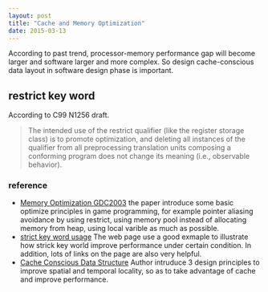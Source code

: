 ```yaml
---
layout: post
title: "Cache and Memory Optimization" 
date: 2015-03-13
---
```

According to past trend, processor-memory performance gap will become larger and software larger and more complex. So design 
cache-conscious data layout in software design phase is important.  

## restrict key word 
According to C99 N1256 draft.    

>The intended use of the restrict qualifier (like the register storage class) is to promote optimization, and deleting all instances of the qualifier from all preprocessing translation units composing a conforming program does not change its meaning (i.e., observable behavior).

### 

### 

### 

### reference
- [Memory Optimization GDC2003](http://www.research.scea.com/research/pdfs/GDC2003_Memory_Optimization_18Mar03.pdf)
the paper introduce some basic optimize principles in game programming, for example pointer aliasing avoidance by using restrict,
using memory pool instead of allocating memory from heap, using local varible as much as possible.
- [strict key word usage](http://stackoverflow.com/questions/745870/realistic-usage-of-the-c99-restrict-keyword) The web page use a 
good exmaple to illustrate how strick key world improve performance under certain condition. In addition, lots of links on the page are
also very helpful.
- [Cache Conscious Data Structure](http://research.microsoft.com/en-us/um/people/trishulc/papers/Cache-conscious.pdf) Author intruduce
3 design principles to improve spatial and temporal locality, so as to take advantage of cache and improve performance.
